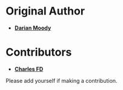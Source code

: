 Original Author
===============

* **[Darian Moody](https://github.com/djm)**

Contributors
============

* **[Charles FD](https://github.com/freiden)**

Please add yourself if making a contribution.
